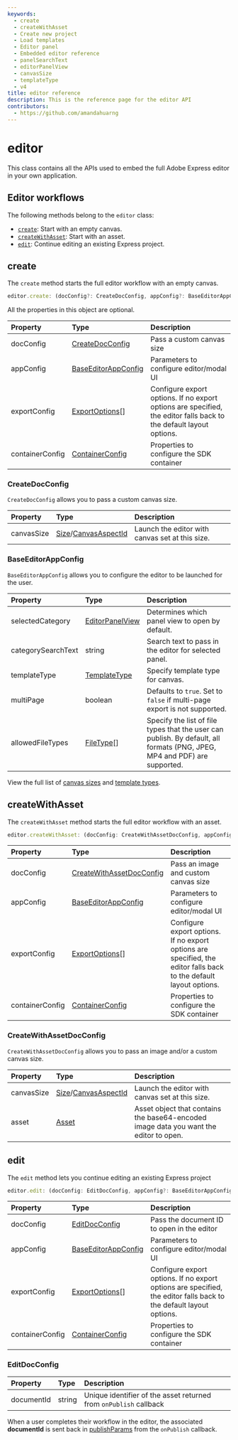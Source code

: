 ```yaml
---
keywords:
  - create
  - createWithAsset
  - Create new project
  - Load templates
  - Editor panel
  - Embedded editor reference
  - panelSearchText
  - editorPanelView
  - canvasSize
  - templateType
  - v4
title: editor reference
description: This is the reference page for the editor API
contributors:
  - https://github.com/amandahuarng
--- 
```


# editor

This class contains all the APIs used to embed the full Adobe Express editor in your own application.

## Editor workflows

The following methods belong to the `editor` class:

* [`create`](#create): Start with an empty canvas.
* [`createWithAsset`](#createwithasset): Start with an asset.
* [`edit`](#edit): Continue editing an existing Express project.

## create

The `create` method starts the full editor workflow with an empty canvas.

```ts
editor.create: (docConfig?: CreateDocConfig, appConfig?: BaseEditorAppConfig, exportConfig?: ExportOptions, containerConfig?: ContainerConfig): void
```

All the properties in this object are optional.

| Property | Type| Description
| :-- | :-- | :--
| docConfig | [CreateDocConfig](#createdocconfig) | Pass a custom canvas size
| appConfig | [BaseEditorAppConfig](#baseeditorappconfig) | Parameters to configure editor/modal UI
| exportConfig | [ExportOptions](../../types/index.md#exportoptions)[] | Configure export options. If no export options are specified, the editor falls back to the default layout options.
| containerConfig | [ContainerConfig](../../types/index.md#containerconfig) | Properties to configure the SDK container

### CreateDocConfig

`CreateDocConfig` allows you to pass a custom canvas size.

| Property | Type| Description
| :-- | :--| :--
| canvasSize| [Size](../../types/index.md#size)/[CanvasAspectId](../../types/index.md#canvasaspectid) | Launch the editor with canvas set at this size.

### BaseEditorAppConfig

`BaseEditorAppConfig` allows you to configure the editor to be launched for the user.

| Property | Type| Description
| :-- | :--| :--
| selectedCategory | [EditorPanelView](../../types/index.md#editorpanelview) | Determines which panel view to open by default.
| categorySearchText | string | Search text to pass in the editor for selected panel.
| templateType | [TemplateType](../../types/index.md#templatetype) | Specify template type for canvas.
| multiPage | boolean | Defaults to `true`. Set to `false` if multi-page export is not supported.
| allowedFileTypes | [FileType](../../types/index.md#filetype)[] | Specify the list of file types that the user can publish. By default, all formats (PNG, JPEG, MP4 and PDF) are supported.

View the full list of [canvas sizes](../../types/index.md#canvasaspectid) and [template types](../../types/index.md#templatetype).

## createWithAsset

The `createWithAsset` method starts the full editor workflow with an asset.

```ts
editor.createWithAsset: (docConfig: CreateWithAssetDocConfig, appConfig?: BaseEditorAppConfig, exportConfig?: ExportOptions, containerConfig?: ContainerConfig): void
```

| Property | Type| Description
| :-- | :-- | :--
| docConfig | [CreateWithAssetDocConfig](#createdocconfig) | Pass an image and custom canvas size
| appConfig | [BaseEditorAppConfig](#baseeditorappconfig) | Parameters to configure editor/modal UI
| exportConfig | [ExportOptions](../../types/index.md#exportoptions)[] | Configure export options. If no export options are specified, the editor falls back to the default layout options.
| containerConfig | [ContainerConfig](../../types/index.md#containerconfig) | Properties to configure the SDK container

### CreateWithAssetDocConfig

`CreateWithAssetDocConfig` allows you to pass an image and/or a custom canvas size.

| Property | Type| Description
| :-- | :--| :--
| canvasSize| [Size](../../types/index.md#size)/[CanvasAspectId](../../types/index.md#canvasaspectid) | Launch the editor with canvas set at this size.
| asset | [Asset](../../types/index.md#asset) | Asset object that contains the base64-encoded image data you want the editor to open.

## edit

The `edit` method lets you continue editing an existing Express project

```ts
editor.edit: (docConfig: EditDocConfig, appConfig?: BaseEditorAppConfig, exportConfig?: ExportOptions, containerConfig?: ContainerConfig): void
```

| Property | Type| Description
| :-- | :-- | :--
| docConfig | [EditDocConfig](#editdocconfig) | Pass the document ID to open in the editor
| appConfig | [BaseEditorAppConfig](#baseeditorappconfig) | Parameters to configure editor/modal UI
| exportConfig | [ExportOptions](../../types/index.md#exportoptions)[] | Configure export options. If no export options are specified, the editor falls back to the default layout options.
| containerConfig | [ContainerConfig](../../types/index.md#containerconfig) | Properties to configure the SDK container

### EditDocConfig

| Property | Type| Description
| :-- | :-- | :--
| documentId | string | Unique identifier of the asset returned from `onPublish` callback

When a user completes their workflow in the editor, the associated **documentId** is sent back in [publishParams](../../types/index.md#publishparams) from the `onPublish` callback.
